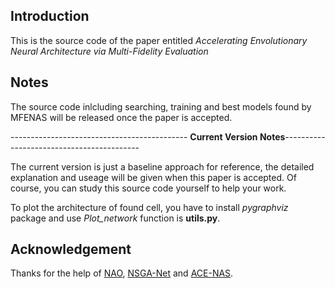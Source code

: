 ## Introduction
This is the source code of the paper entitled *Accelerating Envolutionary Neural Architecture via Multi-Fidelity Evaluation*

## Notes
The source code inlcluding searching, training and best models found by MFENAS will be released once the paper is accepted.

-------------------------------------------- **Current Version Notes**------------------------------------------

The current version is just a baseline approach for reference, the detailed explanation and useage will be given when this paper is accepted.
Of course, you can study this source code yourself to help your work.

To plot the architecture of found cell, you have to install *pygraphviz* package and use *Plot_network* function is **utils.py**. 

## Acknowledgement
Thanks for the help of [NAO](https://github.com/renqianluo/NAO_pytorch/tree/master/NAO_V2), [NSGA-Net](https://github.com/ianwhale/nsga-net) and [ACE-NAS](https://github.com/anonymone/ACE-NAS).

